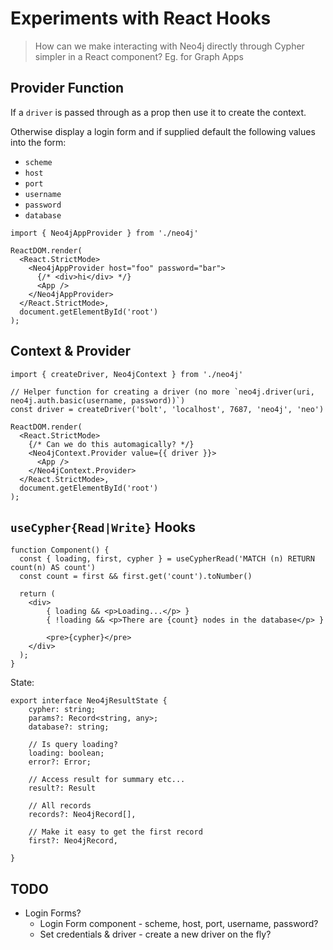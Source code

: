 # Experiments with React Hooks

> How can we make interacting with Neo4j directly through Cypher simpler in a React component?  Eg. for Graph Apps


## Provider Function

If a `driver` is passed through as a prop then use it to create the context.

Otherwise display a login form and if supplied default the following values into the form:
- `scheme`
- `host`
- `port`
- `username`
- `password`
- `database`


```tsx
import { Neo4jAppProvider } from './neo4j'

ReactDOM.render(
  <React.StrictMode>
    <Neo4jAppProvider host="foo" password="bar">
      {/* <div>hi</div> */}
      <App />
    </Neo4jAppProvider>
  </React.StrictMode>,
  document.getElementById('root')
);
```

## Context & Provider

```tsx
import { createDriver, Neo4jContext } from './neo4j'

// Helper function for creating a driver (no more `neo4j.driver(uri, neo4j.auth.basic(username, password))`)
const driver = createDriver('bolt', 'localhost', 7687, 'neo4j', 'neo')

ReactDOM.render(
  <React.StrictMode>
    {/* Can we do this automagically? */}
    <Neo4jContext.Provider value={{ driver }}>
      <App />
    </Neo4jContext.Provider>
  </React.StrictMode>,
  document.getElementById('root')
);
```

## `useCypher{Read|Write}` Hooks

```tsx
function Component() {
  const { loading, first, cypher } = useCypherRead('MATCH (n) RETURN count(n) AS count')
  const count = first && first.get('count').toNumber()

  return (
    <div>
        { loading && <p>Loading...</p> }
        { !loading && <p>There are {count} nodes in the database</p> }

        <pre>{cypher}</pre>
    </div>
  );
}
```

State:
```
export interface Neo4jResultState {
    cypher: string;
    params?: Record<string, any>;
    database?: string;

    // Is query loading?
    loading: boolean;
    error?: Error;

    // Access result for summary etc...
    result?: Result

    // All records
    records?: Neo4jRecord[],

    // Make it easy to get the first record
    first?: Neo4jRecord,

}
```



## TODO

- Login Forms?
  - Login Form component - scheme, host, port, username, password?
  - Set credentials & driver - create a new driver on the fly?
